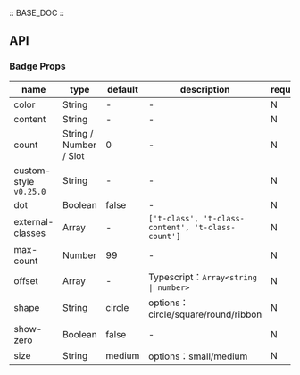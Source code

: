 :: BASE_DOC ::

## API
### Badge Props

name | type | default | description | required
-- | -- | -- | -- | --
color | String | - | \- | N
content | String | - | \- | N
count | String / Number / Slot | 0 | \- | N
custom-style `v0.25.0` | String | - | \- | N
dot | Boolean | false | \- | N
external-classes | Array | - | `['t-class', 't-class-content', 't-class-count']` | N
max-count | Number | 99 | \- | N
offset | Array | - | Typescript：`Array<string \| number>` | N
shape | String | circle | options：circle/square/round/ribbon | N
show-zero | Boolean | false | \- | N
size | String | medium | options：small/medium | N
